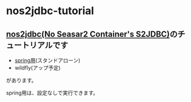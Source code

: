 # nos2jdbc-tutorial
## [nos2jdbc(No Seasar2 Container's S2JDBC)](https://github.com/ns2j/nos2jdbc)のチュートリアルです
* [spring用](https://github.com/ns2j/nos2jdbc-tutorial/tree/master/nos2jdbc-tutorial-spring)(スタンドアローン)
* wildfly(アップ予定)

があります。   

spring用は、設定なしで実行できます。
